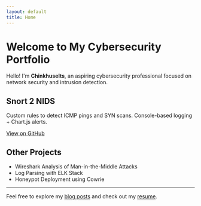 ```yaml
---
layout: default
title: Home
---
```


# Welcome to My Cybersecurity Portfolio

Hello! I'm **Chinkhuselts**, an aspiring cybersecurity professional focused on network security and intrusion detection.

<div class="project">
  <h2>Snort 2 NIDS</h2>
  <p>Custom rules to detect ICMP pings and SYN scans. Console-based logging + Chart.js alerts.</p>
  <a href="https://github.com/Chinkhuselts/snort2-nids-project" target="_blank">View on GitHub</a>
</div>


## Other Projects

- Wireshark Analysis of Man-in-the-Middle Attacks
- Log Parsing with ELK Stack
- Honeypot Deployment using Cowrie

---

Feel free to explore my [blog posts](/blog) and check out my [resume](resume.pdf).
